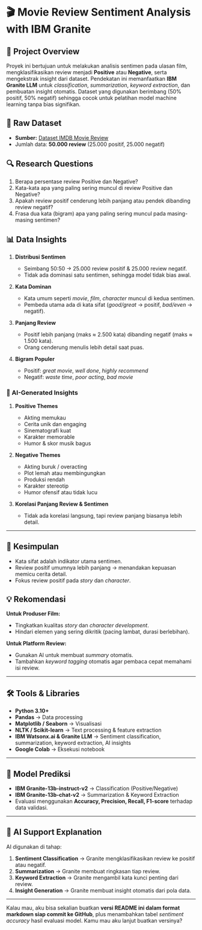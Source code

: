 # 🎬 Movie Review Sentiment Analysis with IBM Granite

## 📌 Project Overview

Proyek ini bertujuan untuk melakukan analisis sentimen pada ulasan film, mengklasifikasikan review menjadi **Positive** atau **Negative**, serta mengekstrak insight dari dataset.
Pendekatan ini memanfaatkan **IBM Granite LLM** untuk _classification_, _summarization_, _keyword extraction_, dan pembuatan insight otomatis.
Dataset yang digunakan berimbang (50% positif, 50% negatif) sehingga cocok untuk pelatihan model machine learning tanpa bias signifikan.

## 📂 Raw Dataset

- **Sumber:** [Dataset IMDB Movie Review](https://ai.stanford.edu/~amaas/data/sentiment/)
- Jumlah data: **50.000 review** (25.000 positif, 25.000 negatif)

## 🔍 Research Questions

1. Berapa persentase review Positive dan Negative?
2. Kata-kata apa yang paling sering muncul di review Positive dan Negative?
3. Apakah review positif cenderung lebih panjang atau pendek dibanding review negatif?
4. Frasa dua kata (bigram) apa yang paling sering muncul pada masing-masing sentimen?

## 📊 Data Insights

1. **Distribusi Sentimen**

   - Seimbang 50:50 → 25.000 review positif & 25.000 review negatif.
   - Tidak ada dominasi satu sentimen, sehingga model tidak bias awal.

2. **Kata Dominan**

   - Kata umum seperti _movie_, _film_, _character_ muncul di kedua sentimen.
   - Pembeda utama ada di kata sifat (_good/great_ → positif, _bad/even_ → negatif).

3. **Panjang Review**

   - Positif lebih panjang (maks ≈ 2.500 kata) dibanding negatif (maks ≈ 1.500 kata).
   - Orang cenderung menulis lebih detail saat puas.

4. **Bigram Populer**

   - Positif: _great movie_, _well done_, _highly recommend_
   - Negatif: _waste time_, _poor acting_, _bad movie_

### 📌 AI-Generated Insights

1. **Positive Themes**

   - Akting memukau
   - Cerita unik dan engaging
   - Sinematografi kuat
   - Karakter memorable
   - Humor & skor musik bagus

2. **Negative Themes**

   - Akting buruk / overacting
   - Plot lemah atau membingungkan
   - Produksi rendah
   - Karakter stereotip
   - Humor ofensif atau tidak lucu

3. **Korelasi Panjang Review & Sentimen**

   - Tidak ada korelasi langsung, tapi review panjang biasanya lebih detail.

---

## 📌 Kesimpulan

- Kata sifat adalah indikator utama sentimen.
- Review positif umumnya lebih panjang → menandakan kepuasan memicu cerita detail.
- Fokus review positif pada _story_ dan _character_.

## 💡 Rekomendasi

**Untuk Produser Film:**

- Tingkatkan kualitas _story_ dan _character development_.
- Hindari elemen yang sering dikritik (pacing lambat, durasi berlebihan).

**Untuk Platform Review:**

- Gunakan AI untuk membuat _summary_ otomatis.
- Tambahkan _keyword tagging_ otomatis agar pembaca cepat memahami isi review.

---

## 🛠 Tools & Libraries

- **Python 3.10+**
- **Pandas** → Data processing
- **Matplotlib / Seaborn** → Visualisasi
- **NLTK / Scikit-learn** → Text processing & feature extraction
- **IBM Watsonx.ai & Granite LLM** → Sentiment classification, summarization, keyword extraction, AI insights
- **Google Colab** → Eksekusi notebook

---

## 🤖 Model Prediksi

- **IBM Granite-13b-instruct-v2** → Classification (Positive/Negative)
- **IBM Granite-13b-chat-v2** → Summarization & Keyword Extraction
- Evaluasi menggunakan **Accuracy, Precision, Recall, F1-score** terhadap data validasi.

---

## 📌 AI Support Explanation

AI digunakan di tahap:

1. **Sentiment Classification** → Granite mengklasifikasikan review ke positif atau negatif.
2. **Summarization** → Granite membuat ringkasan tiap review.
3. **Keyword Extraction** → Granite mengambil kata kunci penting dari review.
4. **Insight Generation** → Granite membuat insight otomatis dari pola data.

---

Kalau mau, aku bisa sekalian buatkan **versi README ini dalam format markdown siap commit ke GitHub**, plus menambahkan tabel _sentiment accuracy_ hasil evaluasi model.
Kamu mau aku lanjut buatkan versinya?
